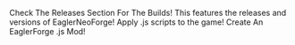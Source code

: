 Check The Releases Section For The Builds! This features the releases and versions of EaglerNeoForge!
Apply .js scripts to the game!
Create An EaglerForge .js Mod!

